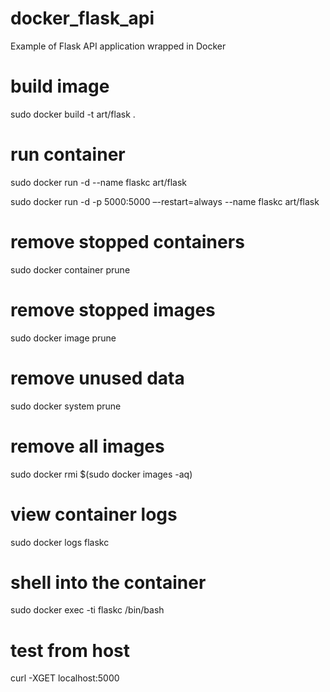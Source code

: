 # docker_flask_api
Example of Flask API application wrapped in Docker

# build image
sudo docker build -t art/flask .

# run container
sudo docker run -d --name flaskc art/flask

sudo docker run -d -p 5000:5000 –-restart=always --name flaskc art/flask


# remove stopped containers
sudo docker container prune

# remove stopped images
sudo docker image prune

# remove unused data
sudo docker system prune

# remove all images
sudo docker rmi $(sudo docker images -aq)

# view container logs
sudo docker logs flaskc

# shell into the container
sudo docker exec -ti flaskc /bin/bash


# test from host
curl -XGET localhost:5000